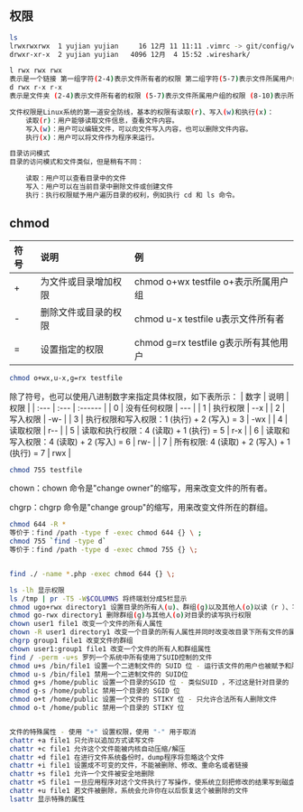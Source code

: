 ## 权限

```bash
ls
lrwxrwxrwx  1 yujian yujian     16 12月 11 11:11 .vimrc -> git/config/vimrc
drwxr-xr-x  2 yujian yujian   4096 12月  4 15:52 .wireshark/

l rwx rwx rwx  
表示是一个链接 第一组字符(2-4)表示文件所有者的权限 第二组字符(5-7)表示文件所属用户组的权限 第三组字符(8-10)表示所有其他用户的权限  
d rwx r-x r-x  
表示是文件夹 (2-4)表示文件所有者的权限 (5-7)表示文件所属用户组的权限 (8-10)表示所有其他用户的权限  

文件权限是Linux系统的第一道安全防线，基本的权限有读取(r)、写入(w)和执行(x)：
    读取(r)：用户能够读取文件信息，查看文件内容。
    写入(w)：用户可以编辑文件，可以向文件写入内容，也可以删除文件内容。
    执行(x)：用户可以将文件作为程序来运行。

目录访问模式
目录的访问模式和文件类似，但是稍有不同：

    读取：用户可以查看目录中的文件
    写入：用户可以在当前目录中删除文件或创建文件
    执行：执行权限赋予用户遍历目录的权利，例如执行 cd 和 ls 命令。
```

## chmod

| 符号 | 说明 | 例 |
| :--- | :--- | :------ |
| + | 为文件或目录增加权限 | chmod o+wx testfile o+表示所属用户组 |
| - | 删除文件或目录的权限 | chmod u-x testfile u表示文件所有者 |
| = | 设置指定的权限 | chmod g=rx testfile g表示所有其他用户 |

```bash
chmod o+wx,u-x,g=rx testfile
```

除了符号，也可以使用八进制数字来指定具体权限，如下表所示：
| 数字 | 说明 | 权限 |
| :--- | :--- | :------ |
| 0 | 没有任何权限 | --- |
| 1 | 执行权限 | --x |
| 2 | 写入权限 | -w- |
| 3 | 执行权限和写入权限：1 (执行) + 2 (写入) = 3 | -wx |
| 4 | 读取权限 | r-- |
| 5 | 读取和执行权限：4 (读取) + 1 (执行) = 5 | r-x |
| 6 | 读取和写入权限：4 (读取) + 2 (写入) = 6 | rw- |
| 7 | 所有权限: 4 (读取) + 2 (写入) + 1 (执行) = 7 | rwx |

```bash
chmod 755 testfile 
```

chown：chown 命令是"change owner"的缩写，用来改变文件的所有者。

chgrp：chgrp 命令是"change group"的缩写，用来改变文件所在的群组。

```bash
chmod 644 -R * 
等价于：find /path -type f -exec chmod 644 {} \ ;
chmod 755 `find -type d` 
等价于：find /path -type d -exec chmod 755 {} \;


find ./ -name *.php -exec chmod 644 {} \;

ls -lh 显示权限
ls /tmp | pr -T5 -W$COLUMNS 将终端划分成5栏显示 
chmod ugo+rwx directory1 设置目录的所有人(u)、群组(g)以及其他人(o)以读（r ）、写(w)和执行(x)的权限 
chmod go-rwx directory1 删除群组(g)与其他人(o)对目录的读写执行权限 
chown user1 file1 改变一个文件的所有人属性 
chown -R user1 directory1 改变一个目录的所有人属性并同时改变改目录下所有文件的属性 
chgrp group1 file1 改变文件的群组 
chown user1:group1 file1 改变一个文件的所有人和群组属性 
find / -perm -u+s 罗列一个系统中所有使用了SUID控制的文件 
chmod u+s /bin/file1 设置一个二进制文件的 SUID 位 - 运行该文件的用户也被赋予和所有者同样的权限 
chmod u-s /bin/file1 禁用一个二进制文件的 SUID位 
chmod g+s /home/public 设置一个目录的SGID 位 - 类似SUID ，不过这是针对目录的 
chmod g-s /home/public 禁用一个目录的 SGID 位 
chmod o+t /home/public 设置一个文件的 STIKY 位 - 只允许合法所有人删除文件 
chmod o-t /home/public 禁用一个目录的 STIKY 位 


文件的特殊属性 - 使用 "+" 设置权限，使用 "-" 用于取消
chattr +a file1 只允许以追加方式读写文件
chattr +c file1 允许这个文件能被内核自动压缩/解压
chattr +d file1 在进行文件系统备份时，dump程序将忽略这个文件
chattr +i file1 设置成不可变的文件，不能被删除、修改、重命名或者链接
chattr +s file1 允许一个文件被安全地删除
chattr +S file1 一旦应用程序对这个文件执行了写操作，使系统立刻把修改的结果写到磁盘
chattr +u file1 若文件被删除，系统会允许你在以后恢复这个被删除的文件
lsattr 显示特殊的属性
```
